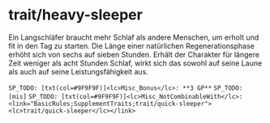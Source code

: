 # trait/heavy-sleeper

Ein Langschläfer braucht mehr Schlaf als andere Menschen, um erholt und fit in den Tag zu starten. Die Länge einer natürlichen Regenerationsphase erhöht sich von sechs auf sieben Stunden. Erhält der Charakter für längere Zeit weniger als acht Stunden Schlaf, wirkt sich das sowohl auf seine Laune als auch auf seine Leistungsfähigkeit aus.

`SP_TODO: [txt(col=#9F9F9F)]<lc>Misc_Bonus</lc>: **3 GP**`
`SP_TODO: [mis]`
`SP_TODO: [txt(col=#9F9F9F)]<lc>Misc_NotCombinableWith</lc>: <link="BasicRules;SupplementTraits;trait/quick-sleeper"><lc>trait/quick-sleeper</lc></link>`